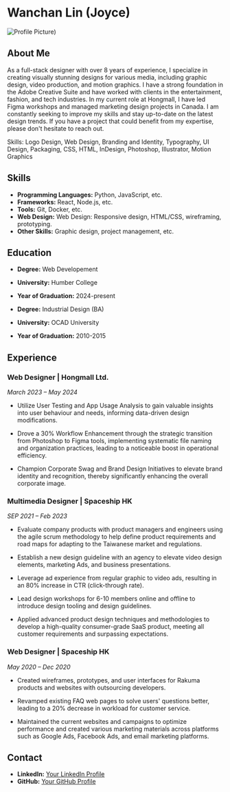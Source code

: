 # Wanchan Lin (Joyce)

![Profile Picture](images.jpeg))

## About Me
As a full-stack designer with over 8 years of experience, I specialize in creating visually stunning designs for various media, including graphic design, video production, and motion graphics. I have a strong foundation in the Adobe Creative Suite and have worked with clients in the entertainment, fashion, and tech industries. In my current role at Hongmall, I have led Figma workshops and managed marketing design projects in Canada. I am constantly seeking to improve my skills and stay up-to-date on the latest design trends. If you have a project that could benefit from my expertise, please don't hesitate to reach out.

Skills: Logo Design, Web Design, Branding and Identity, Typography, UI Design, Packaging, CSS, HTML, InDesign, Photoshop, Illustrator, Motion Graphics

## Skills
- **Programming Languages:** Python, JavaScript, etc.
- **Frameworks:** React, Node.js, etc.
- **Tools:** Git, Docker, etc.
- **Web Design:** Web Design: Responsive design, HTML/CSS, wireframing, prototyping.
- **Other Skills:** Graphic design, project management, etc.

## Education
- **Degree:** Web Developement
- **University:** Humber College
- **Year of Graduation:** 2024-present

- **Degree:** Industrial Design (BA)
- **University:** OCAD University
- **Year of Graduation:** 2010-2015

## Experience

### Web Designer | Hongmall Ltd.
*March 2023 – May 2024*

- Utilize User Testing and App Usage Analysis to gain valuable insights into user behaviour and needs, informing data-driven design modifications.

- Drove a 30% Workflow Enhancement through the strategic transition from Photoshop to Figma tools, implementing systematic file naming and organization practices, leading to a noticeable boost in operational efficiency.

- Champion Corporate Swag and Brand Design Initiatives to elevate brand identity and recognition, thereby significantly enhancing the overall corporate image.

### Multimedia Designer | Spaceship HK
*SEP 2021 – Feb 2023*

- Evaluate company products with product managers and engineers using the agile scrum methodology to help define product requirements and road maps for adapting to the Taiwanese market and regulations.

- Establish a new design guideline with an agency to elevate video design elements, marketing Ads, and business presentations.

- Leverage ad experience from regular graphic to video ads, resulting in an 80% increase in CTR (click-through rate).

- Lead design workshops for 6-10 members online and offline to introduce design tooling and design guidelines. 
- Applied advanced product design techniques and methodologies to develop a high-quality consumer-grade SaaS product, meeting all customer requirements and surpassing expectations.

### Web Designer | Spaceship HK
*May 2020 – Dec 2020*

- Created wireframes, prototypes, and user interfaces for Rakuma products and websites with outsourcing developers.

- Revamped existing FAQ web pages to solve users' questions better, leading to a 20% decrease in workload for customer service.

- Maintained the current websites and campaigns to optimize performance and created various marketing materials across platforms such as Google Ads, Facebook Ads, and email marketing platforms.

## Contact
- **LinkedIn:** [Your LinkedIn Profile](https://www.linkedin.com/in/wanchanlin/)
- **GitHub:** [Your GitHub Profile](https://github.com/wanchanlin)
